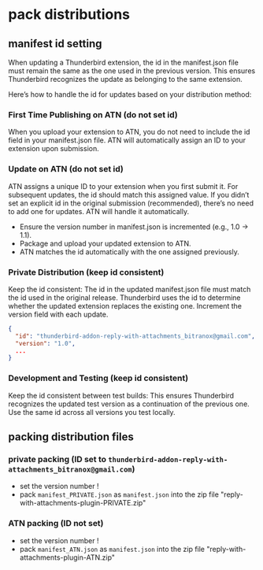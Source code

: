 # pack distributions

## manifest id setting

When updating a Thunderbird extension, the id in the manifest.json file must remain the same as the one used in the previous version. 
This ensures Thunderbird recognizes the update as belonging to the same extension.

Here’s how to handle the id for updates based on your distribution method:

### First Time Publishing on ATN (do not set id)
When you upload your extension to ATN, you do not need to include the id field in your manifest.json file. 
ATN will automatically assign an ID to your extension upon submission.

### Update on ATN (do not set id) 
ATN assigns a unique ID to your extension when you first submit it. For subsequent updates, the id should match this assigned value.
If you didn’t set an explicit id in the original submission (recommended), there’s no need to add one for updates. ATN will handle it automatically.

- Ensure the version number in manifest.json is incremented (e.g., 1.0 → 1.1).
- Package and upload your updated extension to ATN.
- ATN matches the id automatically with the one assigned previously.
 
###  Private Distribution (keep id consistent)
Keep the id consistent:
The id in the updated manifest.json file must match the id used in the original release.
Thunderbird uses the id to determine whether the updated extension replaces the existing one.
Increment the version field with each update.

```json
{
  "id": "thunderbird-addon-reply-with-attachments_bitranox@gmail.com",
  "version": "1.0",
  ...
}
```

### Development and Testing (keep id consistent)
Keep the id consistent between test builds:
This ensures Thunderbird recognizes the updated test version as a continuation of the previous one.
Use the same id across all versions you test locally.


## packing distribution files 

### private packing (ID set to `thunderbird-addon-reply-with-attachments_bitranox@gmail.com`)

- set the version number !
- pack `manifest_PRIVATE.json` as `manifest.json` into the zip file "reply-with-attachments-plugin-PRIVATE.zip"

### ATN packing (ID not set)

- set the version number !
- pack `manifest_ATN.json` as `manifest.json` into the zip file "reply-with-attachments-plugin-ATN.zip"
